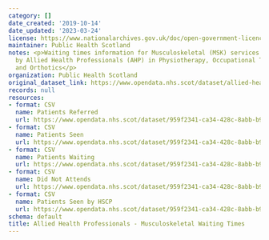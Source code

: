```yaml
---
category: []
date_created: '2019-10-14'
date_updated: '2023-03-24'
license: https://www.nationalarchives.gov.uk/doc/open-government-licence/version/3/
maintainer: Public Health Scotland
notes: <p>Waiting times information for Musculoskeletal (MSK) services that are delivered
  by Allied Health Professionals (AHP) in Physiotherapy, Occupational Therapy, Chiropody/Podiatry
  and Orthotics</p>
organization: Public Health Scotland
original_dataset_link: https://www.opendata.nhs.scot/dataset/allied-health-professionals-musculoskeletal-waiting-times
records: null
resources:
- format: CSV
  name: Patients Referred
  url: https://www.opendata.nhs.scot/dataset/959f2341-ca34-428c-8abb-b925a18fc0c7/resource/3988df43-3516-4190-93da-16189db7329a/download/open_data_ahp_msk_referrals_with_mats_december2022.csv
- format: CSV
  name: Patients Seen
  url: https://www.opendata.nhs.scot/dataset/959f2341-ca34-428c-8abb-b925a18fc0c7/resource/6a403c6f-bff1-425e-918e-cd17a134227f/download/open_data_ahp_msk_seen_with_mats_december2022.csv
- format: CSV
  name: Patients Waiting
  url: https://www.opendata.nhs.scot/dataset/959f2341-ca34-428c-8abb-b925a18fc0c7/resource/eff86139-89de-4169-83d5-7b5cec2ed3e9/download/open_data_ahp_msk_waiting_december2022.csv
- format: CSV
  name: Did Not Attends
  url: https://www.opendata.nhs.scot/dataset/959f2341-ca34-428c-8abb-b925a18fc0c7/resource/7dafee1e-017a-4205-bacd-4512c7cdc3b7/download/open_data_ahp_msk_dna_december2022.csv
- format: CSV
  name: Patients Seen by HSCP
  url: https://www.opendata.nhs.scot/dataset/959f2341-ca34-428c-8abb-b925a18fc0c7/resource/8a430c87-e19f-44dc-9e55-164d570bfc6e/download/open_data_ahp_msk_seen-hscp_december2022.csv
schema: default
title: Allied Health Professionals - Musculoskeletal Waiting Times
---
```

